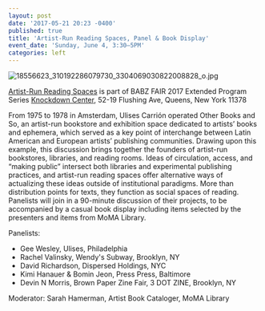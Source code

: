 ```yaml
---
layout: post
date: '2017-05-21 20:23 -0400'
published: true
title: 'Artist-Run Reading Spaces, Panel & Book Display'
event_date: 'Sunday, June 4, 3:30–5PM'
categories: left
---
```

![18556623_310192286079730_3304069030822008828_o.jpg]({{site.baseurl}}/assets/img/18556623_310192286079730_3304069030822008828_o.jpg)

[Artist-Run Reading Spaces](https://www.facebook.com/events/170205546844757/?acontext=%7B%22ref%22%3A%223%22%2C%22ref_newsfeed_story_type%22%3A%22regular%22%2C%22feed_story_type%22%3A%22361%22%2C%22action_history%22%3A%22null%22%7D) is part of BABZ FAIR 2017 Extended Program Series
[Knockdown Center](https://knockdown.center/), 52-19 Flushing Ave, Queens, New York 11378

From 1975 to 1978 in Amsterdam, Ulises Carrión operated Other Books and So, an artist-run bookstore and exhibition space dedicated to artists’ books and ephemera, which served as a key point of interchange between Latin American and European artists’ publishing communities. Drawing upon this example, this discussion brings together the founders of artist-run bookstores, libraries, and reading rooms. Ideas of circulation, access, and “making public” intersect both libraries and experimental publishing practices, and artist-run reading spaces offer alternative ways of actualizing these ideas outside of institutional paradigms. More than distribution points for texts, they function as social spaces of reading. Panelists will join in a 90-minute discussion of their projects, to be accompanied by a casual book display including items selected by the presenters and items from MoMA Library.

Panelists:
- Gee Wesley, Ulises, Philadelphia
- Rachel Valinsky, Wendy's Subway, Brooklyn, NY
- David Richardson, Dispersed Holdings, NYC
- Kimi Hanauer & Bomin Jeon, Press Press, Baltimore
- Devin N Morris, Brown Paper Zine Fair, 3 DOT ZINE, Brooklyn, NY


Moderator: Sarah Hamerman, Artist Book Cataloger, MoMA Library
